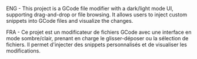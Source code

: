 ENG - This project is a GCode file modifier with a dark/light mode UI,
    supporting drag-and-drop or file browsing. It allows users to inject custom snippets into GCode files and visualize the changes.

FRA - Ce projet est un modificateur de fichiers GCode avec une interface en mode sombre/clair,
    prenant en charge le glisser-déposer ou la sélection de fichiers. Il permet d'injecter des snippets personnalisés et de visualiser les modifications.